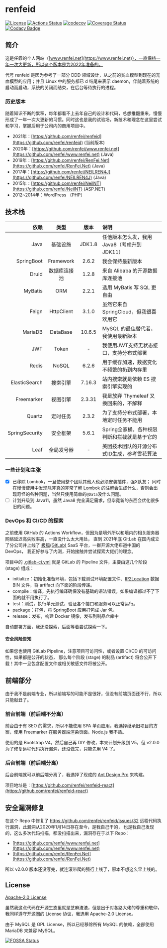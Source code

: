 # renfeid

[![License](https://img.shields.io/github/license/renfei/renfeid)](https://github.com/renfei/renfeid/blob/master/LICENSE)
[![Actions Status](https://github.com/renfei/renfeid/workflows/CI/badge.svg)](https://github.com/renfei/renfeid/actions)
[![codecov](https://codecov.io/gh/renfei/renfeid/branch/master/graph/badge.svg?token=2Hd5NL3fnV)](https://codecov.io/gh/renfei/renfeid)
[![Coverage Status](https://coveralls.io/repos/github/renfei/renfeid/badge.svg?branch=master)](https://coveralls.io/github/renfei/renfeid?branch=master)
[![Codacy Badge](https://app.codacy.com/project/badge/Grade/945285e334094d2f93643778bb4c8dd7)](https://www.codacy.com/gh/renfei/renfeid/dashboard?utm_source=github.com&amp;utm_medium=referral&amp;utm_content=renfei/renfeid&amp;utm_campaign=Badge_Grade)

## 简介

这是任霏的个人网站（[www.renfei.net](https://www.renfei.net)），一直保持一年一次大更新，所以这个版本是为2022年准备的。

代号 renfeid 是因为参考了一部分 DDD 领域设计，从之前的贫血模型到现在的充血模型的应用；并且 Linux 中的服务都已 d 结尾来表示 daemon，伴随着系统的启动而启动，系统的关闭而结束，在后台等待执行的进程。

### 历史版本

随着知识不断的累积，每年都看不上去年自己的设计和代码，总想推翻重来，慢慢形成了一年一次大更新的习惯。同时这也是我的试验场，新技术和理念在这里尝试和学习，掌握后用于公司内的商用项目中。

- 2021年：[https://github.com/renfei/renfeid](https://github.com/renfei/renfeid) (当前版本)
- 2020年：[https://github.com/renfei/www.renfei.net](https://github.com/renfei/www.renfei.net) (Java)
- 2019年：[https://github.com/renfei/RenFei.Net](https://github.com/renfei/RenFei.Net) (Java)
- 2017年：[https://github.com/renfei/NEILREN4J](https://github.com/renfei/NEILREN4J) (Java)
- 2015年：[https://github.com/renfei/NeilNT](https://github.com/renfei/NeilNT) (ASP.NET)
- 2012~2014年：WordPress （PHP）

## 技术栈

| 依赖 | 类型 | 版本 | 说明 |
| ----: | :----: | :----: | :---- |
| Java | 基础设施 | JDK1.8 | 任他版本怎么发，我用Java8（考虑升到JDK11） |
| SpringBoot | Framework | 2.6.2 | 我会保持最新版本 |
| Druid | 数据库连接池 | 1.2.8 | 来自 Alibaba 的开源数据库连接池 |
| MyBatis | ORM | 2.2.1 | 选用 MyBatis 写 SQL 更自由 |
| Feign | HttpClient | 3.1.0 | 虽然它来自SpringCloud，但我很喜欢用它 |
| MariaDB | DataBase | 10.6.5 | MySQL 的最佳替代者，我使用最新版本 |
| JWT | Token | - | 我使用JWT支持无状态接口，支持分布式部署 |
| Redis | NoSQL | 6.2.6 | 用于缓存加速，数据变化不频繁的扔到内存里 |
| ElasticSearch | 搜索引擎 | 7.16.3 | 站内搜索就是依赖 ES 搜索引擎实现的 |
| Freemarker | 视图引擎 | 2.3.31 | 我是放弃 Thymeleaf 又换回来的，不解释 |
| Quartz | 定时任务 | 2.3.2 | 为了支持分布式部署，本地定时任务不能用 |
| SpringSecurity | 安全框架 | 5.6.1 | Spring全家桶，各种权限判断和拦截就是基于它的 |
| Leaf | 全局发号器 | - | 美团技术团队的开源分布式ID生成，参考雪花算法 |

### 一些计划和主张

- [x] 已移除 Lombok，一旦使用整个团队其他人也必须安装插件，强X队友； 同时在慢慢使用中发现除非真的非常了解 Lombok 的注解会生成什么，否则会出现奇怪的各种问题，当然只使用简单的```@Data```没什么问题。
- [ ] 计划升级到 Java11，虽然 Java8 完全满足需求，但毕竟新的东西会优化很多旧的问题。

### DevOps 和 CI/CD 的探索

之前使用 GitHub 的 Actions Workflow，但因为是境外所以和境内的相关服务器网络延迟高失败率高，一直没什么太大用处， 直到 2021年底 GitLab
在国内成立了分公司并上线了 [极狐(GitLab)](https://gitlab.cn) SaaS 平台，一群开源大佬布道中国的 DevOps， 我正好参与了内测，开始接触并尝试探索大佬们的理念。

项目中的 [.gitlab-ci.yml](./.gitlab-ci.yml) 就是 GitLab 的 Pipeline 文件，主要由这几个阶段 (stage) 组成：

- initialize：初始化准备环境，包括下载测试环境配置文件、[IP2Location](https://github.com/renfei/ip2location) 数据 BIN 文件，将 artifact 向下面的阶段传递。
- compile：编译，先执行编译确保没有基础的语法错误，如果编译都过不了下面的就不用执行了。
- test：测试，执行单元测试，验证各个接口和服务可以正常运行。
- package：打包，将 SpringBoot 应用打包成 Jar 包。
- release：发布，构建 Docker 镜像，发布到制品仓库中

自动部署方面，我还没探索，后面等着尝试探索一下。

#### 安全风险告知

如果您也使用 GitLab Pipeline，注意项目可访问性，或者设置 CI/CD 的可访问性，如果都是公开的状态， 那么每个阶段 (stage) 的制品 (artifact) 将会公开下载！其中一旦包含配置文件或相关敏感文件将被公开。

## 前端部分

由于我不是前端专业，所以前端写的可能不是很好，但没有前端页面还不行，所以只能献丑了。

### 前台前端（前后端不分离）

前台由于有 SEO 的需求，所以不能使用 SPA 单页应用，我选择继承旧项目的方案，使用 Freemarker 在服务器端渲染页面。Node.js 我不熟。

使用的是 Bootstrap V4，然后自己再 DIY 修改，本来计划升级到 V5，但 v2.0.0 为了修复远程代码执行漏洞，还没做完，只能先用 V4 了。

### 后台前端（前后端分离）

后台前端就可以前后端分离了，我选择了现成的 [Ant Design Pro](https://pro.ant.design/) 来构建。

项目地址是：[https://github.com/renfei/renfeid-react](https://github.com/renfei/renfeid-react)

## 安全漏洞修复

在这个 Repo 中修复了 https://github.com/renfei/renfeid/issues/32 远程代码执行漏洞，此漏洞从2020年1月14日存在至今，是我自己干的，
也是我自己发现的，这么多次代码扫描，都没扫描出来，漏洞存在于以下 Repo：

- [https://github.com/renfei/www.renfei.net](https://github.com/renfei/www.renfei.net)
- [https://github.com/renfei/RenFei.Net](https://github.com/renfei/RenFei.Net)

所以 v2.0.0 版本还没写完，就连滚带爬的强行上线了，原本不想这么早上线的。

## License

[Apache-2.0 License](https://www.apache.org/licenses/LICENSE-2.0)

虽然我这点代码在开源生态里就是芝麻渣渣，但是出于对各路大佬的尊重和敬仰，我同样遵守开源圈的 License 协议，我选用 Apache-2.0 License。

由于 MySQL 是 GPL License，所以已经移除所有 MySQL 的依赖，全部使用 MariaDB 来兼容 MySQL。

[![FOSSA Status](https://app.fossa.com/api/projects/git%2Bgithub.com%2Frenfei%2Frenfeid.svg?type=large)](https://app.fossa.com/projects/git%2Bgithub.com%2Frenfei%2Frenfeid?ref=badge_large)
